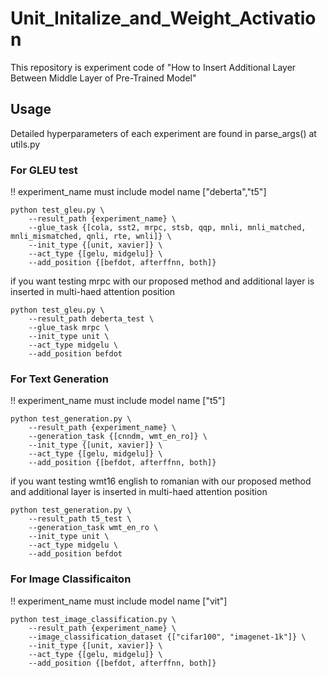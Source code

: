# Unit_Initalize_and_Weight_Activation

This repository is experiment code of "How to Insert Additional Layer Between Middle Layer of Pre-Trained Model"

## Usage
Detailed hyperparameters of each experiment are found in parse_args() at utils.py 
### For GLEU test  
!! experiment_name must include model name ["deberta","t5"]
``` 
python test_gleu.py \
    --result_path {experiment_name} \
    --glue_task {[cola, sst2, mrpc, stsb, qqp, mnli, mnli_matched, mnli_mismatched, qnli, rte, wnli]} \
    --init_type {[unit, xavier]} \
    --act_type {[gelu, midgelu]} \
    --add_position {[befdot, afterffnn, both]}
```

if you want testing mrpc with our proposed method and additional layer is inserted in multi-haed attention position

``` 
python test_gleu.py \
    --result_path deberta_test \
    --glue_task mrpc \
    --init_type unit \
    --act_type midgelu \
    --add_position befdot
```

### For Text Generation

!! experiment_name must include model name ["t5"]
``` 
python test_generation.py \
    --result_path {experiment_name} \
    --generation_task {[cnndm, wmt_en_ro]} \
    --init_type {[unit, xavier]} \
    --act_type {[gelu, midgelu]} \
    --add_position {[befdot, afterffnn, both]}  
```

if you want testing wmt16 english to romanian with our proposed method and additional layer is inserted in multi-haed attention position
``` 
python test_generation.py \
    --result_path t5_test \
    --generation_task wmt_en_ro \
    --init_type unit \
    --act_type midgelu \
    --add_position befdot
```


### For Image Classificaiton

!! experiment_name must include model name ["vit"]
``` 
python test_image_classification.py \
    --result_path {experiment_name} \
    --image_classification_dataset {["cifar100", "imagenet-1k"]} \
    --init_type {[unit, xavier]} \
    --act_type {[gelu, midgelu]} \
    --add_position {[befdot, afterffnn, both]}
```
